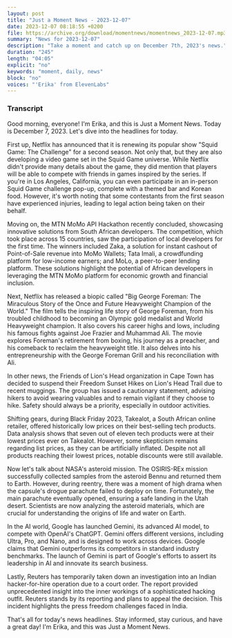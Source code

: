```yaml
---
layout: post
title: "Just a Moment News - 2023-12-07"
date: 2023-12-07 08:18:55 +0200
file: https://archive.org/download/momentnews/momentnews_2023-12-07.mp3
summary: "News for 2023-12-07"
description: "Take a moment and catch up on December 7th, 2023's news."
duration: "245"
length: "04:05"
explicit: "no"
keywords: "moment, daily, news"
block: "no"
voices: "'Erika' from ElevenLabs"
---
```


### Transcript

Good morning, everyone! I'm Erika, and this is Just a Moment News. Today is December 7, 2023. Let's dive into the headlines for today.

First up, Netflix has announced that it is renewing its popular show "Squid Game: The Challenge" for a second season. Not only that, but they are also developing a video game set in the Squid Game universe. While Netflix didn't provide many details about the game, they did mention that players will be able to compete with friends in games inspired by the series. If you're in Los Angeles, California, you can even participate in an in-person Squid Game challenge pop-up, complete with a themed bar and Korean food. However, it's worth noting that some contestants from the first season have experienced injuries, leading to legal action being taken on their behalf.

Moving on, the MTN MoMo API Hackathon recently concluded, showcasing innovative solutions from South African developers. The competition, which took place across 15 countries, saw the participation of local developers for the first time. The winners included Zaka, a solution for instant cashout of Point-of-Sale revenue into MoMo Wallets; Tata Imali, a crowdfunding platform for low-income earners; and MoLo, a peer-to-peer lending platform. These solutions highlight the potential of African developers in leveraging the MTN MoMo platform for economic growth and financial inclusion.

Next, Netflix has released a biopic called "Big George Foreman: The Miraculous Story of the Once and Future Heavyweight Champion of the World." The film tells the inspiring life story of George Foreman, from his troubled childhood to becoming an Olympic gold medalist and World Heavyweight champion. It also covers his career highs and lows, including his famous fights against Joe Frazier and Muhammad Ali. The movie explores Foreman's retirement from boxing, his journey as a preacher, and his comeback to reclaim the heavyweight title. It also delves into his entrepreneurship with the George Foreman Grill and his reconciliation with Ali.

In other news, the Friends of Lion's Head organization in Cape Town has decided to suspend their Freedom Sunset Hikes on Lion's Head Trail due to recent muggings. The group has issued a cautionary statement, advising hikers to avoid wearing valuables and to remain vigilant if they choose to hike. Safety should always be a priority, especially in outdoor activities.

Shifting gears, during Black Friday 2023, Takealot, a South African online retailer, offered historically low prices on their best-selling tech products. Data analysis shows that seven out of eleven tech products were at their lowest prices ever on Takealot. However, some skepticism remains regarding list prices, as they can be artificially inflated. Despite not all products reaching their lowest prices, notable discounts were still available.

Now let's talk about NASA's asteroid mission. The OSIRIS-REx mission successfully collected samples from the asteroid Bennu and returned them to Earth. However, during reentry, there was a moment of high drama when the capsule's drogue parachute failed to deploy on time. Fortunately, the main parachute eventually opened, ensuring a safe landing in the Utah desert. Scientists are now analyzing the asteroid materials, which are crucial for understanding the origins of life and water on Earth.

In the AI world, Google has launched Gemini, its advanced AI model, to compete with OpenAI's ChatGPT. Gemini offers different versions, including Ultra, Pro, and Nano, and is designed to work across devices. Google claims that Gemini outperforms its competitors in standard industry benchmarks. The launch of Gemini is part of Google's efforts to assert its leadership in AI and innovate its search business.

Lastly, Reuters has temporarily taken down an investigation into an Indian hacker-for-hire operation due to a court order. The report provided unprecedented insight into the inner workings of a sophisticated hacking outfit. Reuters stands by its reporting and plans to appeal the decision. This incident highlights the press freedom challenges faced in India.

That's all for today's news headlines. Stay informed, stay curious, and have a great day! I'm Erika, and this was Just a Moment News.
